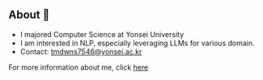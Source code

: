 

## About 👋
* I majored Computer Science at Yonsei University  
* I am interested in NLP, especially leveraging LLMs for various domain.
* Contact: tmdwns7546@yonsei.ac.kr

For more information about me, click [here](https://lune-blue.github.io/about/)

<!--
**Lune-Blue/Lune-Blue** is a ✨ _special_ ✨ repository because its `README.md` (this file) appears on your GitHub profile.

Here are some ideas to get you started:

- 🔭 I’m currently working on ...
- 🌱 I’m currently learning ...
- 👯 I’m looking to collaborate on ...
- 🤔 I’m looking for help with ...
- 💬 Ask me about ...
- 📫 How to reach me: ...
- 😄 Pronouns: ...
- ⚡ Fun fact: ...
-->
